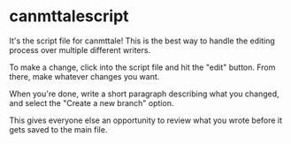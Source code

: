 # canmttalescript
It's the script file for canmttale! This is the best way to handle the editing process over multiple different writers.

To make a change, click into the script file and hit the "edit" button. From there, make whatever changes you want.

When you're done, write a short paragraph describing what you changed, and select the "Create a new branch" option.

This gives everyone else  an opportunity to review what you wrote before it gets saved to the main file.
